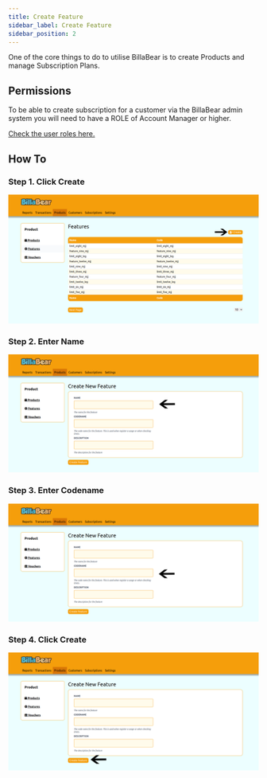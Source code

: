 ```yaml
---
title: Create Feature
sidebar_label: Create Feature
sidebar_position: 2
---
```

One of the core things to do to utilise BillaBear is to create Products and manage Subscription Plans.


## Permissions

To be able to create subscription for a customer via the BillaBear admin system you will need to have a ROLE of Account Manager or higher.

[Check the user roles here.](../user_roles/)

## How To

### Step 1. Click Create

![Click Create](./create_feature_screehsots/1_click_create.png)

### Step 2. Enter Name

![Enter Name](./create_feature_screehsots/2_enter_name.png)

### Step 3. Enter Codename

![Enter Codename](./create_feature_screehsots/3_enter_codename.png)

### Step 4. Click Create

![Click Create](./create_feature_screehsots/4_click_create.png)